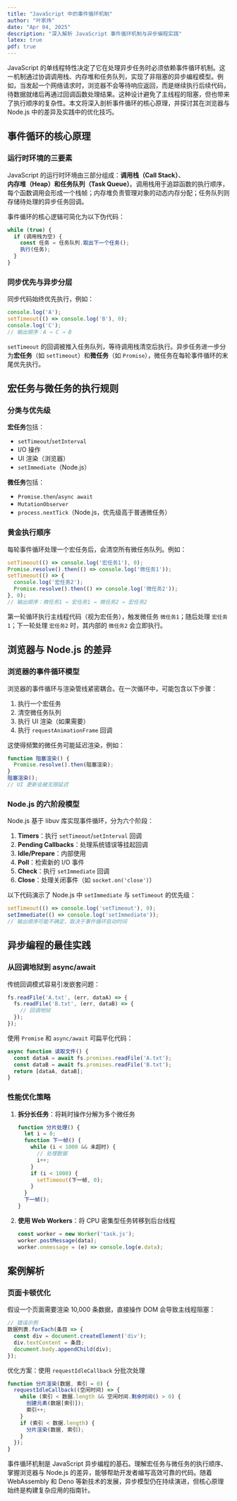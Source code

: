 ```yaml
---
title: "JavaScript 中的事件循环机制"
author: "叶家炜"
date: "Apr 04, 2025"
description: "深入解析 JavaScript 事件循环机制与异步编程实践"
latex: true
pdf: true
---
```


JavaScript 的单线程特性决定了它在处理异步任务时必须依赖事件循环机制。这一机制通过协调调用栈、内存堆和任务队列，实现了非阻塞的异步编程模型。例如，当发起一个网络请求时，浏览器不会等待响应返回，而是继续执行后续代码，待数据就绪后再通过回调函数处理结果。这种设计避免了主线程的阻塞，但也带来了执行顺序的复杂性。本文将深入剖析事件循环的核心原理，并探讨其在浏览器与 Node.js 中的差异及实践中的优化技巧。

## 事件循环的核心原理

### 运行时环境的三要素

JavaScript 的运行时环境由三部分组成：**调用栈（Call Stack）**、**内存堆（Heap）**和**任务队列（Task Queue）**。调用栈用于追踪函数的执行顺序，每个函数调用会形成一个栈帧；内存堆负责管理对象的动态内存分配；任务队列则存储待处理的异步任务回调。

事件循环的核心逻辑可简化为以下伪代码：
```javascript
while (true) {
  if (调用栈为空) {
    const 任务 = 任务队列.取出下一个任务();
    执行(任务);
  }
}
```

### 同步优先与异步分层

同步代码始终优先执行，例如：
```javascript
console.log('A');
setTimeout(() => console.log('B'), 0);
console.log('C');
// 输出顺序：A → C → B
```
`setTimeout` 的回调被推入任务队列，等待调用栈清空后执行。异步任务进一步分为**宏任务**（如 `setTimeout`）和**微任务**（如 `Promise`），微任务在每轮事件循环的末尾优先执行。

## 宏任务与微任务的执行规则

### 分类与优先级

**宏任务**包括：
- `setTimeout`/`setInterval`
- I/O 操作
- UI 渲染（浏览器）
- `setImmediate`（Node.js）

**微任务**包括：
- `Promise.then`/`async await`
- `MutationObserver`
- `process.nextTick`（Node.js，优先级高于普通微任务）

### 黄金执行顺序

每轮事件循环处理一个宏任务后，会清空所有微任务队列。例如：
```javascript
setTimeout(() => console.log('宏任务1'), 0);
Promise.resolve().then(() => console.log('微任务1'));
setTimeout(() => {
  console.log('宏任务2');
  Promise.resolve().then(() => console.log('微任务2'));
}, 0);
// 输出顺序：微任务1 → 宏任务1 → 微任务2 → 宏任务2
```
第一轮循环执行主线程代码（视为宏任务），触发微任务 `微任务1`；随后处理 `宏任务1`；下一轮处理 `宏任务2` 时，其内部的 `微任务2` 会立即执行。

## 浏览器与 Node.js 的差异

### 浏览器的事件循环模型

浏览器的事件循环与渲染管线紧密耦合。在一次循环中，可能包含以下步骤：
1. 执行一个宏任务
2. 清空微任务队列
3. 执行 UI 渲染（如果需要）
4. 执行 `requestAnimationFrame` 回调

这使得频繁的微任务可能延迟渲染，例如：
```javascript
function 阻塞渲染() {
  Promise.resolve().then(阻塞渲染);
}
阻塞渲染();
// UI 更新会被无限延迟
```

### Node.js 的六阶段模型

Node.js 基于 libuv 库实现事件循环，分为六个阶段：
1. **Timers**：执行 `setTimeout`/`setInterval` 回调
2. **Pending Callbacks**：处理系统错误等挂起回调
3. **Idle/Prepare**：内部使用
4. **Poll**：检索新的 I/O 事件
5. **Check**：执行 `setImmediate` 回调
6. **Close**：处理关闭事件（如 `socket.on('close')`）

以下代码演示了 Node.js 中 `setImmediate` 与 `setTimeout` 的优先级：
```javascript
setTimeout(() => console.log('setTimeout'), 0);
setImmediate(() => console.log('setImmediate'));
// 输出顺序可能不确定，取决于事件循环启动时间
```

## 异步编程的最佳实践

### 从回调地狱到 async/await

传统回调模式容易引发嵌套问题：
```javascript
fs.readFile('A.txt', (err, dataA) => {
  fs.readFile('B.txt', (err, dataB) => {
    // 回调地狱
  });
});
```
使用 `Promise` 和 `async/await` 可扁平化代码：
```javascript
async function 读取文件() {
  const dataA = await fs.promises.readFile('A.txt');
  const dataB = await fs.promises.readFile('B.txt');
  return [dataA, dataB];
}
```

### 性能优化策略

1. **拆分长任务**：将耗时操作分解为多个微任务
   ```javascript
   function 分片处理() {
     let i = 0;
     function 下一帧() {
       while (i < 1000 && 未超时) {
         // 处理数据
         i++;
       }
       if (i < 1000) {
         setTimeout(下一帧, 0);
       }
     }
     下一帧();
   }
   ```
2. **使用 Web Workers**：将 CPU 密集型任务转移到后台线程
   ```javascript
   const worker = new Worker('task.js');
   worker.postMessage(data);
   worker.onmessage = (e) => console.log(e.data);
   ```

## 案例解析

### 页面卡顿优化

假设一个页面需要渲染 10,000 条数据，直接操作 DOM 会导致主线程阻塞：
```javascript
// 错误示例
数据列表.forEach(条目 => {
  const div = document.createElement('div');
  div.textContent = 条目;
  document.body.appendChild(div);
});
```
优化方案：使用 `requestIdleCallback` 分批次处理
```javascript
function 分片渲染(数据, 索引 = 0) {
  requestIdleCallback((空闲时间) => {
    while (索引 < 数据.length && 空闲时间.剩余时间() > 0) {
      创建元素(数据[索引]);
      索引++;
    }
    if (索引 < 数据.length) {
      分片渲染(数据, 索引);
    }
  });
}
```

事件循环机制是 JavaScript 异步编程的基石。理解宏任务与微任务的执行顺序、掌握浏览器与 Node.js 的差异，能够帮助开发者编写高效可靠的代码。随着 WebAssembly 和 Deno 等新技术的发展，异步模型仍在持续演进，但核心原理始终是构建复杂应用的指南针。
